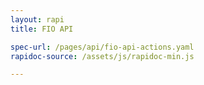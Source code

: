 ```yaml
---
layout: rapi
title: FIO API

spec-url: /pages/api/fio-api-actions.yaml
rapidoc-source: /assets/js/rapidoc-min.js

---
```

